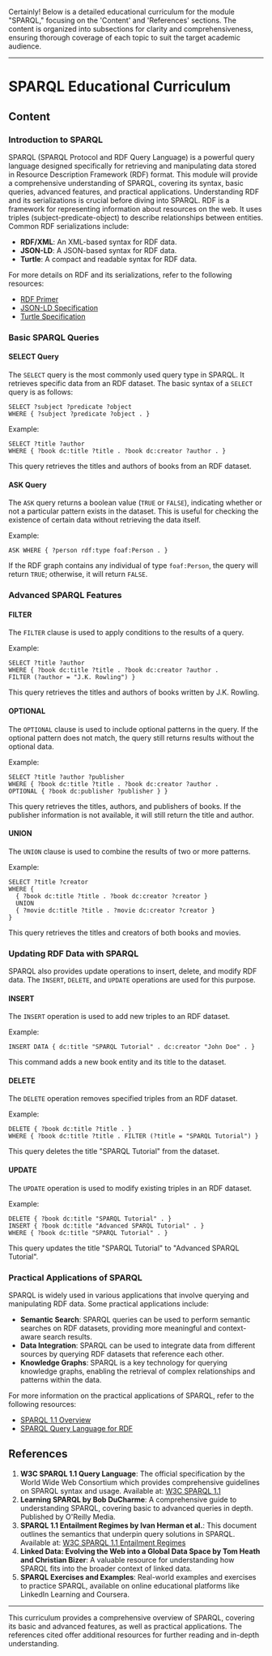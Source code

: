 Certainly! Below is a detailed educational curriculum for the module "SPARQL," focusing on the 'Content' and 'References' sections. The content is organized into subsections for clarity and comprehensiveness, ensuring thorough coverage of each topic to suit the target academic audience.

---

# SPARQL Educational Curriculum

## Content

### Introduction to SPARQL

SPARQL (SPARQL Protocol and RDF Query Language) is a powerful query language designed specifically for retrieving and manipulating data stored in Resource Description Framework (RDF) format. This module will provide a comprehensive understanding of SPARQL, covering its syntax, basic queries, advanced features, and practical applications. Understanding RDF and its serializations is crucial before diving into SPARQL. RDF is a framework for representing information about resources on the web. It uses triples (subject-predicate-object) to describe relationships between entities. Common RDF serializations include:

- **RDF/XML**: An XML-based syntax for RDF data.
- **JSON-LD**: A JSON-based syntax for RDF data.
- **Turtle**: A compact and readable syntax for RDF data.

For more details on RDF and its serializations, refer to the following resources:

- [RDF Primer](https://www.w3.org/TR/rdf-primer/)
- [JSON-LD Specification](https://www.w3.org/TR/json-ld/)
- [Turtle Specification](https://www.w3.org/TR/turtle/)

### Basic SPARQL Queries

#### SELECT Query

The `SELECT` query is the most commonly used query type in SPARQL. It retrieves specific data from an RDF dataset. The basic syntax of a `SELECT` query is as follows:

```sparql
SELECT ?subject ?predicate ?object
WHERE { ?subject ?predicate ?object . }
```

Example:

```sparql
SELECT ?title ?author
WHERE { ?book dc:title ?title . ?book dc:creator ?author . }
```

This query retrieves the titles and authors of books from an RDF dataset.

#### ASK Query

The `ASK` query returns a boolean value (`TRUE` or `FALSE`), indicating whether or not a particular pattern exists in the dataset. This is useful for checking the existence of certain data without retrieving the data itself.

Example:

```sparql
ASK WHERE { ?person rdf:type foaf:Person . }
```

If the RDF graph contains any individual of type `foaf:Person`, the query will return `TRUE`; otherwise, it will return `FALSE`.

### Advanced SPARQL Features

#### FILTER

The `FILTER` clause is used to apply conditions to the results of a query.

Example:

```sparql
SELECT ?title ?author
WHERE { ?book dc:title ?title . ?book dc:creator ?author .
FILTER (?author = "J.K. Rowling") }
```

This query retrieves the titles and authors of books written by J.K. Rowling.

#### OPTIONAL

The `OPTIONAL` clause is used to include optional patterns in the query. If the optional pattern does not match, the query still returns results without the optional data.

Example:

```sparql
SELECT ?title ?author ?publisher
WHERE { ?book dc:title ?title . ?book dc:creator ?author .
OPTIONAL { ?book dc:publisher ?publisher } }
```

This query retrieves the titles, authors, and publishers of books. If the publisher information is not available, it will still return the title and author.

#### UNION

The `UNION` clause is used to combine the results of two or more patterns.

Example:

```sparql
SELECT ?title ?creator
WHERE {
  { ?book dc:title ?title . ?book dc:creator ?creator }
  UNION
  { ?movie dc:title ?title . ?movie dc:creator ?creator }
}
```

This query retrieves the titles and creators of both books and movies.

### Updating RDF Data with SPARQL

SPARQL also provides update operations to insert, delete, and modify RDF data. The `INSERT`, `DELETE`, and `UPDATE` operations are used for this purpose.

#### INSERT

The `INSERT` operation is used to add new triples to an RDF dataset.

Example:

```sparql
INSERT DATA { dc:title "SPARQL Tutorial" . dc:creator "John Doe" . }
```

This command adds a new book entity and its title to the dataset.

#### DELETE

The `DELETE` operation removes specified triples from an RDF dataset.

Example:

```sparql
DELETE { ?book dc:title ?title . }
WHERE { ?book dc:title ?title . FILTER (?title = "SPARQL Tutorial") }
```

This query deletes the title "SPARQL Tutorial" from the dataset.

#### UPDATE

The `UPDATE` operation is used to modify existing triples in an RDF dataset.

Example:

```sparql
DELETE { ?book dc:title "SPARQL Tutorial" . }
INSERT { ?book dc:title "Advanced SPARQL Tutorial" . }
WHERE { ?book dc:title "SPARQL Tutorial" . }
```

This query updates the title "SPARQL Tutorial" to "Advanced SPARQL Tutorial".

### Practical Applications of SPARQL

SPARQL is widely used in various applications that involve querying and manipulating RDF data. Some practical applications include:

- **Semantic Search**: SPARQL queries can be used to perform semantic searches on RDF datasets, providing more meaningful and context-aware search results.
- **Data Integration**: SPARQL can be used to integrate data from different sources by querying RDF datasets that reference each other.
- **Knowledge Graphs**: SPARQL is a key technology for querying knowledge graphs, enabling the retrieval of complex relationships and patterns within the data.

For more information on the practical applications of SPARQL, refer to the following resources:

- [SPARQL 1.1 Overview](https://www.w3.org/TR/sparql11-overview/)
- [SPARQL Query Language for RDF](https://www.w3.org/TR/rdf-sparql-query/)

## References

1. **W3C SPARQL 1.1 Query Language**: The official specification by the World Wide Web Consortium which provides comprehensive guidelines on SPARQL syntax and usage. Available at: [W3C SPARQL 1.1](https://www.w3.org/TR/sparql11-query/)
2. **Learning SPARQL by Bob DuCharme**: A comprehensive guide to understanding SPARQL, covering basic to advanced queries in depth. Published by O'Reilly Media.
3. **SPARQL 1.1 Entailment Regimes by Ivan Herman et al.**: This document outlines the semantics that underpin query solutions in SPARQL. Available at: [W3C SPARQL 1.1 Entailment Regimes](https://www.w3.org/TR/sparql11-entailment/)
4. **Linked Data: Evolving the Web into a Global Data Space by Tom Heath and Christian Bizer**: A valuable resource for understanding how SPARQL fits into the broader context of linked data.
5. **SPARQL Exercises and Examples**: Real-world examples and exercises to practice SPARQL, available on online educational platforms like LinkedIn Learning and Coursera.

---

This curriculum provides a comprehensive overview of SPARQL, covering its basic and advanced features, as well as practical applications. The references cited offer additional resources for further reading and in-depth understanding.